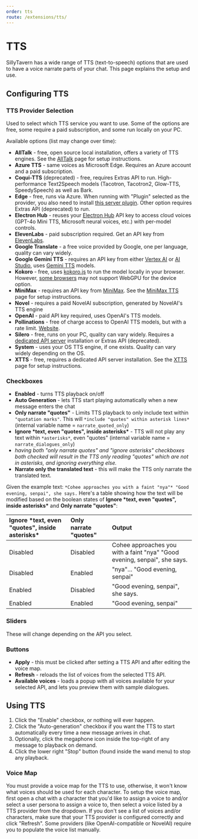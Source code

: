 ```yaml
---
order: tts
route: /extensions/tts/
---
```


# TTS

SillyTavern has a wide range of TTS (text-to-speech) options that are used to have a voice narrate parts of your chat. This page explains the setup and use.

## Configuring TTS

### TTS Provider Selection

Used to select which TTS service you want to use. Some of the options are free, some require a paid subscription, and some run locally on your PC.

Available options (list may change over time):

- **AllTalk** - free, open source local installation, offers a variety of TTS engines. See the [AllTalk](./AllTalk.md) page for setup instructions.
- **Azure TTS** - same voices as Microsoft Edge. Requires an Azure account and a paid subscription.
- **Coqui-TTS** (deprecated) - free, requires Extras API to run. High-performance Text2Speech models (Tacotron, Tacotron2, Glow-TTS, SpeedySpeech) as well as Bark.
- **Edge** - free, runs via Azure. When running with "Plugin" selected as the provider, you also need to install [this server plugin](https://github.com/SillyTavern/SillyTavern-EdgeTTS-Plugin). Other option requires Extras API (deprecated) to run.
- **Electron Hub** - reuses your [Electron Hub](https://electronhub.ai/) API key to access cloud voices (GPT-4o Mini TTS, Microsoft neural voices, etc.) with per-model controls.
- **ElevenLabs** - paid subscription required. Get an API key from [ElevenLabs](https://elevenlabs.io/).
- **Google Translate** - a free voice provided by Google, one per language, quality can vary widely.
- **Google Gemini TTS** - requires an API key from either [Vertex AI](/Usage/API_Connections/google.md#google-vertex-ai) or [AI Studio](/Usage/API_Connections/google.md#google-ai-studio), uses [Gemini TTS](https://cloud.google.com/text-to-speech/docs/gemini-tts) models.
- **Kokoro** - free, uses [kokoro.js](https://www.npmjs.com/package/kokoro-js) to run the model locally in your browser. However, [some browsers](https://caniuse.com/webgpu) may not support WebGPU for the device option.
- **MiniMax** - requires an API key from [MiniMax](https://www.minimax.io/). See the [MiniMax TTS](./MiniMaxTTS.md) page for setup instructions.
- **Novel** - requires a paid NovelAI subscription, generated by NovelAI's TTS engine
- **OpenAI** - paid API key required, uses OpenAI's TTS models.
- **Pollinations** - free of charge access to OpenAI TTS models, but with a rate limit. [Website](https://pollinations.ai/).
- **Silero** - free, runs on your PC, quality can vary widely. Requires a [dedicated API server](https://github.com/ouoertheo/silero-api-server) installation or Extras API (deprecated).
- **System** - uses your OS TTS engine, if one exists. Quality can vary widely depending on the OS.
- **XTTS** - free, requires a dedicated API server installation. See the [XTTS](./XTTS.md) page for setup instructions.

### Checkboxes

- **Enabled** - turns TTS playback on/off
- **Auto Generation** - lets TTS start playing automatically when a new message enters the chat
- **Only narrate "quotes"** - Limits TTS playback to only include text within `"quotation marks"`. This will `*include "quotes" within asterisk lines*` (internal variable name = `narrate_quoted_only`)
- **Ignore \*text, even "quotes", inside asterisks\*** - TTS will not play any text within `*asterisks*`, even "quotes" (internal variable name = `narrate_dialogues_only`)
- *having both "only narrate quotes" and "ignore asterisks" checkboxes both checked will result in the TTS only reading "quotes" which are not in asterisks, and ignoring everything else.*
- **Narrate only the translated text** - this will make the TTS only narrate the translated text.

Given the example text: `*Cohee approaches you with a faint "nya"* "Good evening, senpai", she says.`
Here's a table showing how the text will be modified based on the boolean states of **Ignore \*text, even "quotes", inside asterisks\*** and **Only narrate "quotes"**:

| **Ignore \*text, even "quotes", inside asterisks\*** 	 | **Only narrate "quotes"**	 | **Output**                                                                |
|:-------------------------------------------------------|:---------------------------|:--------------------------------------------------------------------------| 
| Disabled                                               | 	Disabled	                 | Cohee approaches you with a faint "nya" "Good evening, senpai", she says. |
| Disabled                                               | Enabled	                   | "nya"... "Good evening, senpai"                                           |
| Enabled	                                               | Disabled	                  | "Good evening, senpai", she says.                                         |
| Enabled	                                               | Enabled	                   | "Good evening, senpai"                                                    |

### Sliders

These will change depending on the API you select.

### Buttons

- **Apply** - this must be clicked after setting a TTS API and after editing the voice map.
- **Refresh** - reloads the list of voices from the selected TTS API.
- **Available voices** - loads a popup with all voices available for your selected API, and lets you preview them with sample dialogues.

## Using TTS

1. Click the "Enable" checkbox, or nothing will ever happen.
2. Click the "Auto-generation" checkbox if you want the TTS to start automatically every time a new message arrives in chat.
3. Optionally, click the megaphone icon inside the top-right of any message to playback on demand.
4. Click the lower right "Stop" button (found inside the wand menu) to stop any playback.

### Voice Map

You must provide a voice map for the TTS to use, otherwise, it won't know what voices should be used for each character. To setup the voice map, first open a chat with a character that you'd like to assign a voice to and/or select a user persona to assign a voice to, then select a voice listed by a TTS provider from the dropdown. If you don't see a list of voices and/or characters, make sure that your TTS provider is configured correctly and click "Refresh". Some providers (like OpenAI-compatible or NovelAI) require you to populate the voice list manually.
